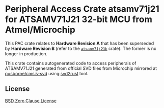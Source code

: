 # Peripheral Access Crate atsamv71j21 for ATSAMV71J21 32-bit MCU from Atmel/Microchip

This PAC crate relates to **Hardware Revision A** that has been superseded by **Hardware Revision B** (refer to the [`atsamv71j21b`](https://https://crates.io/crates/atsamv71j21b) crate). The former is no longer in production.

This crate contains autogenerated code to access peripherals of ATSAMV71J21 generated from official SVD files from Microchip mirrored at [posborne/cmsis-svd](https://github.com/posborne/cmsis-svd) using [svd2rust](https://github.com/rust-embedded/svd2rust/) tool.

## License

[BSD Zero Clause License](https://choosealicense.com/licenses/0bsd/)
